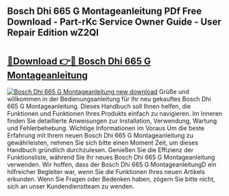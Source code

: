 ## Bosch Dhi 665 G Montageanleitung PDf Free Download - Part-rKc Service Owner Guide - User Repair Edition wZ2QI

# <h2><a href="http://df8i6j6.blite.top/?on=Bosch+Dhi+665+G+Montageanleitung">🔗Download 👉🔴 Bosch Dhi 665 G Montageanleitung</a></h2>

[![Bosch Dhi 665 G Montageanleitung new download](https://i.imgur.com/lujVjoI.png)](http://df8i6j6.blite.top/?on=Bosch+Dhi+665+G+Montageanleitung)
Grüße und willkommen in der Bedienungsanleitung für Ihr neu gekauftes Bosch Dhi 665 G Montageanleitung. Dieses Handbuch soll Ihnen helfen, die Funktionen und Funktionen Ihres Produkts einfach zu navigieren. Im Inneren finden Sie detaillierte Anweisungen zur Installation, Verwendung, Wartung und Fehlerbehebung. Wichtige Informationen im Voraus Um die beste Erfahrung mit Ihrem neuen Bosch Dhi 665 G Montageanleitung zu gewährleisten, nehmen Sie sich bitte einen Moment Zeit, um dieses Handbuch gründlich durchzulesen. Genießen Sie die Effizienz der Funktionsliste, während Sie Ihr neues Bosch Dhi 665 G Montageanleitung verwenden. Wir hoffen, dass der Bosch Dhi 665 G MontageanleitungD ein hilfreicher Begleiter war, wenn Sie die Funktionen Ihres neuen Artikels erkunden. Wenn Sie Fragen oder Bedenken haben, zögern Sie bitte nicht, sich an unser Kundendienstteam zu wenden.
